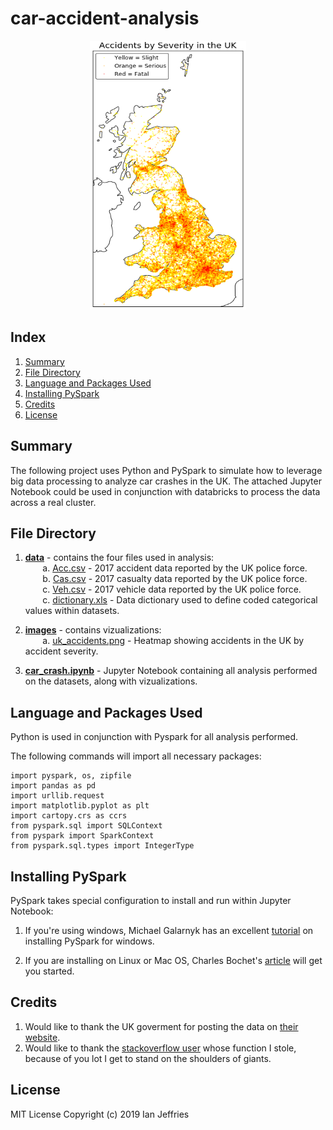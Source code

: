 # car-accident-analysis

<p align="center">
<img src="https://github.com/ianjeffries/car-accident-analysis/blob/master/images/uk_accidents.png" alt="Map of Accidents in the UK" width="250" height="430">
</p>

## Index 
1. [Summary](https://github.com/ianjeffries/car-accident-analysis#summary)
2. [File Directory](https://github.com/ianjeffries/car-accident-analysis#file-directory)
3. [Language and Packages Used](https://github.com/ianjeffries/car-accident-analysis#language-and-packages-used)
4. [Installing PySpark](https://github.com/ianjeffries/car-accident-analysis#installing-pyspark)
4. [Credits](https://github.com/ianjeffries/car-accident-analysis#credits)
5. [License](https://github.com/ianjeffries/car-accident-analysis#license)

## Summary 
The following project uses Python and PySpark to simulate how to leverage big data processing to analyze car crashes in the UK. The attached Jupyter Notebook could be used in conjunction with databricks to process the data across a real cluster. 

## File Directory

1. [**data**](https://github.com/ianjeffries/car-accident-analysis/tree/master/data) - contains the four files used in analysis:  
  &nbsp;&nbsp;&nbsp;&nbsp;&nbsp;&nbsp;&nbsp;a. [Acc.csv](https://github.com/ianjeffries/car-accident-analysis/blob/master/data/Acc.csv) - 2017 accident data reported by the UK police force.  
  &nbsp;&nbsp;&nbsp;&nbsp;&nbsp;&nbsp;&nbsp;b. [Cas.csv](https://github.com/ianjeffries/car-accident-analysis/blob/master/data/Cas.csv) - 2017 casualty data reported by the UK police force.   
  &nbsp;&nbsp;&nbsp;&nbsp;&nbsp;&nbsp;&nbsp;c. [Veh.csv](https://github.com/ianjeffries/car-accident-analysis/blob/master/data/Veh.csv) - 2017 vehicle data reported by the UK police force.   
    &nbsp;&nbsp;&nbsp;&nbsp;&nbsp;&nbsp;&nbsp;c. [dictionary.xls](https://github.com/ianjeffries/car-accident-analysis/blob/master/data/dictionary.xls) - Data dictionary used to define coded categorical values within datasets.
     
2. [**images**](https://github.com/ianjeffries/car-accident-analysis/tree/master/images) - contains vizualizations:  
  &nbsp;&nbsp;&nbsp;&nbsp;&nbsp;&nbsp;&nbsp;a. [uk_accidents.png](https://github.com/ianjeffries/car-accident-analysis/blob/master/images/uk_accidents.png) - Heatmap showing accidents in the UK by accident severity.  
  
3. [**car_crash.ipynb**](https://github.com/ianjeffries/car-accident-analysis/blob/master/car_crash.ipynb) - Jupyter Notebook containing all analysis performed on the datasets, along with vizualizations.  

## Language and Packages Used

Python is used in conjunction with Pyspark for all analysis performed. 

The following commands will import all necessary packages:
  
  ```
import pyspark, os, zipfile
import pandas as pd
import urllib.request
import matplotlib.pyplot as plt
import cartopy.crs as ccrs
from pyspark.sql import SQLContext
from pyspark import SparkContext
from pyspark.sql.types import IntegerType
```

## Installing PySpark

PySpark takes special configuration to install and run within Jupyter Notebook: 

1. If you're using windows, Michael Galarnyk has an excellent [tutorial](https://medium.com/@GalarnykMichael/install-spark-on-windows-pyspark-4498a5d8d66c) on installing PySpark for windows.

2. If you are installing on Linux or Mac OS, Charles Bochet's [article](https://blog.sicara.com/get-started-pyspark-jupyter-guide-tutorial-ae2fe84f594f) will get you started.

## Credits

1. Would like to thank the UK goverment for posting the data on [their website](https://data.gov.uk/dataset/cb7ae6f0-4be6-4935-9277-47e5ce24a11f/road-safety-data).
2. Would like to thank the [stackoverflow user](https://stackoverflow.com/questions/39699107/spark-rdd-to-dataframe-python) whose function I stole, because of you lot I get to stand on the shoulders of giants. 

## License 

MIT License
Copyright (c) 2019 Ian Jeffries
